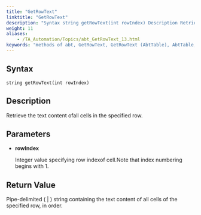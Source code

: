 ```yaml
--- 
title: "GetRowText"
linktitle: "GetRowText"
description: "Syntax string getRowText(int rowIndex) Description Retrieve the text content of all cells in the specified row. Parameters rowIndex Integer value specifying row index of cell. Note that index ..."
weight: 11
aliases: 
    - /TA_Automation/Topics/abt_GetRowText_13.html
keywords: "methods of abt, GetRowText, GetRowText (AbtTable), AbtTable, getrowtext, abttable getrowtext, content of all cells of row, row content, obtain content of entire row in table"
---
```


## Syntax

`string getRowText(int rowIndex)`

## Description  

Retrieve the text content ofall cells in the specified row.

## Parameters  

-   **rowIndex**

    Integer value specifying row indexof cell.Note that index numbering begins with 1.


## Return Value

Pipe-delimited \( \| \) string containing the text content of all cells of the specified row, in order.




